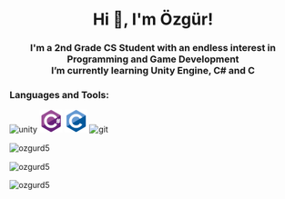 <h1 align="center">Hi 👋, I'm Özgür!</h1>
<h3 align="center">I'm a 2nd Grade CS Student with an endless interest in Programming and Game Development<br>I’m currently learning Unity Engine, C# and C</h3>

<h3 align="left">Languages and Tools:</h3>
<p align="left">
  <a target="_blank" rel="noreferrer"> <img src="https://www.vectorlogo.zone/logos/unity3d/unity3d-icon.svg" alt="unity" width="40" height="40"/> </a>
  <a target="_blank" rel="noreferrer"> <img src="https://raw.githubusercontent.com/devicons/devicon/master/icons/csharp/csharp-original.svg" alt="csharp" width="40" height="40"/> </a>
  <a target="_blank" rel="noreferrer"> <img src="https://raw.githubusercontent.com/devicons/devicon/master/icons/c/c-original.svg" alt="c" width="40" height="40"/> </a>
  <a target="_blank" rel="noreferrer"> <img src="https://www.vectorlogo.zone/logos/git-scm/git-scm-icon.svg" alt="git" width="40" height="40"/> </a>

<p><img align="center" src="https://github-readme-stats.vercel.app/api/top-langs?username=ozgurd5&show_icons=true&theme=dark&locale=en&layout=compact" alt="ozgurd5" /></p>
<p><img align="center" src="https://github-readme-stats.vercel.app/api?username=ozgurd5&show_icons=true&theme=dark&locale=en" alt="ozgurd5" /></p>
<p><img align="center" src="https://github-readme-streak-stats.herokuapp.com/?user=ozgurd5&theme=dark" alt="ozgurd5" /></p>
